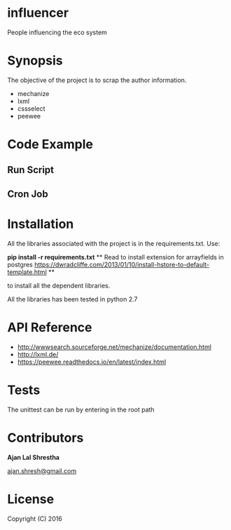 # influencer
People influencing the eco system

# Synopsis #

The objective of the project is to scrap the author information.

* mechanize
* lxml
* cssselect
* peewee

# Code Example #

## Run Script ##

## Cron Job ##

# Installation #

All the libraries associated with the project is in the requirements.txt. Use:

**pip install -r requirements.txt**
** Read to install extension for arrayfields in postgres
https://dwradcliffe.com/2013/01/10/install-hstore-to-default-template.html **

to install all the dependent libraries.

All the libraries has been tested in python 2.7

# API Reference #

* http://wwwsearch.sourceforge.net/mechanize/documentation.html
* http://lxml.de/
* https://peewee.readthedocs.io/en/latest/index.html

# Tests #

The unittest can be run by entering in the root path


# Contributors #

**Ajan Lal Shrestha**

ajan.shresh@gmail.com

# License #

Copyright (C) 2016

